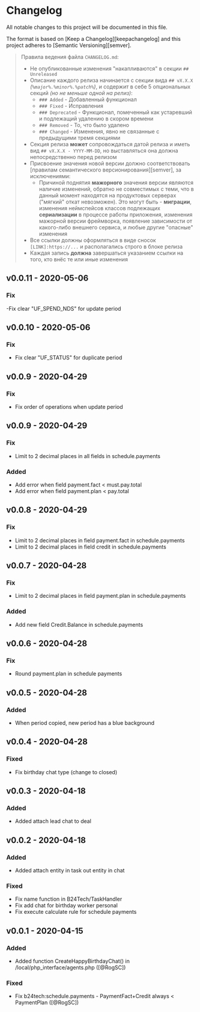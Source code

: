 # Changelog

All notable changes to this project will be documented in this file.

The format is based on [Keep a Changelog][keepachangelog] and this project adheres to [Semantic Versioning][semver].

> Правила ведения файла `CHANGELOG.md`:
>
> - Не опубликованные изменения "накапливаются" в секции `## Unreleased`
> - Описание каждого релиза начинается с секции вида `## vX.X.X` _(`%major%.%minor%.%patch%`)_, и содержит в себе 5 опциональных секций _(но не меньше одной на релиз)_:
>   - `### Added` - Добавленный функционал
>   - `### Fixed` - Исправления
>   - `### Deprecated` - Функционал, помеченный как устаревший и подлежащий удалению в скором времени
>   - `### Removed` - То, что было удалено
>   - `### Changed` - Изменения, явно не связанные с предыдущими тремя секциями
> - Секция релиза **может** сопровождаться датой релиза и иметь вид `## vX.X.X - YYYY-MM-DD`, но выставляться она должна непосредственно перед релизом
> - Присвоение значения новой версии должно соответствовать [правилам семантического версионирования][semver], за исключениями:
>   - Причиной поднятия **мажорного** значения версии являются наличие изменений, обратно не совместимых с теми, что в данный момент находятся на продуктовых серверах ("мягкий" откат невозможен). Это могут быть - **миграции**, изменения неймспейсов классов подлежащих **сериализации** в процессе работы приложения, изменения мажорной версии фреймворка, появление зависимости от какого-либо внешнего сервиса, и любые другие "опасные" изменения
> - Все ссылки должны оформляться в виде сносок `[LINK]:https://...` и располагались строго в блоке релиза
> - Каждая запись **должна** завершаться указанием ссылки на того, кто внёс те или иные изменения


## v0.0.11 - 2020-05-06 

### Fix

-Fix clear "UF_SPEND_NDS" for update period

## v0.0.10 - 2020-05-06 

### Fix

- Fix clear "UF_STATUS" for duplicate period

## v0.0.9 - 2020-04-29

### Fix

- Fix order of operations when update period

## v0.0.9 - 2020-04-29

### Fix

- Limit to 2 decimal places in all fields in schedule.payments

### Added

- Add error when field payment.fact < must.pay.total
- Add error when field payment.plan < pay.total

## v0.0.8 - 2020-04-29

### Fix

- Limit to 2 decimal places in field payment.fact in schedule.payments
- Limit to 2 decimal places in field credit in schedule.payments

## v0.0.7 - 2020-04-28

### Fix

- Limit to 2 decimal places in field payment.plan in schedule.payments

### Added

- Add new field Credit.Balance in schedule.payments

## v0.0.6 - 2020-04-28

### Fix

- Round payment.plan in schedule payments

## v0.0.5 - 2020-04-28

### Added

- When period copied, new period has a blue background

## v0.0.4 - 2020-04-28

### Fixed

- Fix birthday chat type (change to closed)

## v0.0.3 - 2020-04-18

### Added

- Added attach lead chat to deal

## v0.0.2 - 2020-04-18

### Added

- Added attach entity in task out entity in chat

### Fixed

- Fix name function in B24Tech/TaskHandler 
- Fix add chat for birthday worker personal
- Fix execute calculate rule for schedule payments

## v0.0.1 - 2020-04-15

### Added

- Added function CreateHappyBirthdayChat() in /local/php_interface/agents.php ([@RogSC])

### Fixed

- Fix b24tech:schedule.payments - PaymentFact+Credit always < PaymentPlan ([@RogSC])